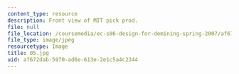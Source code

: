 ```yaml
---
content_type: resource
description: Front view of MIT pick prod.
file: null
file_location: /coursemedia/ec-s06-design-for-demining-spring-2007/af672dab5970ad6e613e2e1c5a4c2344_05.jpg
file_type: image/jpeg
resourcetype: Image
title: 05.jpg
uid: af672dab-5970-ad6e-613e-2e1c5a4c2344
---
```

